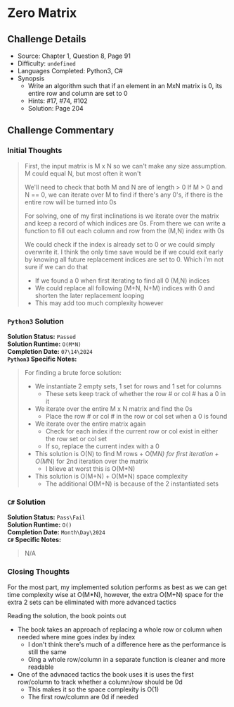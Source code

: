 # Zero Matrix

## Challenge Details

- Source: Chapter 1, Question 8, Page 91
- Difficulty: `undefined`
- Languages Completed: Python3, C#
- Synopsis
  - Write an algorithm such that if an element in an MxN matrix is 0, its entire row and column are set to 0
  - Hints: #17, #74, #102
  - Solution: Page 204

## Challenge Commentary

### Initial Thoughts

> First, the input matrix is M x N so we can't make any size assumption. M could equal N, but most often it won't
>
> We'll need to check that both M and N are of length > 0
> If M > 0 and N == 0, we can iterate over M to find if there's any 0's, if there is the entire row will be turned into 0s
> 
> For solving, one of my first inclinations is we iterate over the matrix and keep a record of which indices are 0s. From there we can write a function to fill out each column and row from the (M,N) index with 0s
>
> We could check if the index is already set to 0 or we could simply overwrite it. I think the only time save would be if we could exit early by knowing all future replacement indices are set to 0. Which i'm not sure if we can do that
>
> - If we found a 0 when first iterating to find all 0 (M,N) indices
> - We could replace all following (M+N, N+M) indices with 0 and shorten the later replacement looping
> - This may add too much complexity however
> 
### `Python3` Solution

**Solution Status:** `Passed`\
**Solution Runtime:** `O(M*N)`\
**Completion Date:** `07\14\2024`\
**`Python3` Specific Notes:**
> For finding a brute force solution:
>
> - We instantiate 2 empty sets, 1 set for rows and 1 set for columns
>   - These sets keep track of whether the row # or col # has a 0 in it
> - We iterate over the entire M x N matrix and find the 0s
>   - Place the row # or col # in the row or col set when a 0 is found
> - We iterate over the entire matrix again
>   - Check for each index if the current row or col exist in either the row set or col set
>   - If so, replace the current index with a 0
> - This solution is O(N) to find M rows + O(M*N) for first iteration + O(M*N) for 2nd iteration over the matrix
>   - I blieve at worst this is O(M*N)
> - This solution is O(M+N) + O(M*N) space complexity 
>   - The additional O(M+N) is because of the 2 instantiated sets

### `C#` Solution

**Solution Status:** `Pass\Fail`\
**Solution Runtime:** `O()`\
**Completion Date:** `Month\Day\2024`\
**`C#` Specific Notes:**
> N/A

### Closing Thoughts

For the most part, my implemented solution performs as best as we can get time complexity wise at O(M*N), however, the extra O(M+N) space for the extra 2 sets can be eliminated with more advanced tactics

Reading the solution, the book points out

- The book takes an approach of replacing a whole row or column when needed where mine goes index by index
  - I don't think there's much of a difference here as the performance is still the same
  - 0ing a whole row/column in a separate function is cleaner and more readable
- One of the advnaced tactics the book uses it is uses the first row/column to track whether a column/row should be 0d
  - This makes it so the space complexity is O(1)
  - The first row/column are 0d if needed 